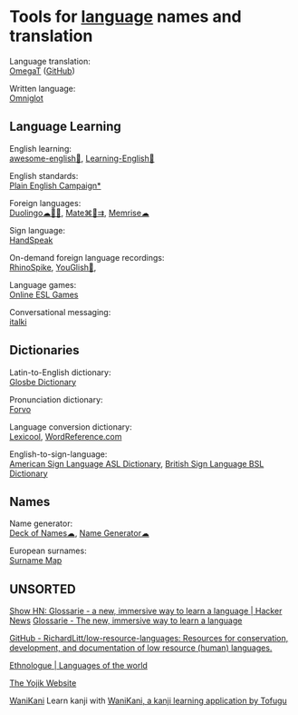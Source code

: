 
# Tools for [language](https://gainedin.site/language/) names and translation

Language translation:  
[OmegaT](https://omegat.org/) ([GitHub](https://github.com/omegat-org/omegat))

Written language:  
[Omniglot](https://www.omniglot.com/index.htm)

## Language Learning

English learning:  
[awesome-english💩](https://github.com/yvoronoy/awesome-english),
[Learning-English💩](https://github.com/Ventsislav-Yordanov/Learning-English)

English standards:  
[Plain English Campaign*](https://www.plainenglish.co.uk/)

Foreign languages:  
[Duolingo☁🍎🤖](https://www.duolingo.com/),
[Mate⌘🍎⇉](https://gikken.co/mate-translate/),
[Memrise☁](https://www.memrise.com/)

Sign language:  
[HandSpeak](https://www.handspeak.com/)

On-demand foreign language recordings:  
[RhinoSpike](https://rhinospike.com/),
[YouGlish🔌](https://youglish.com/),

Language games:  
[Online ESL Games](https://www.gamestolearnenglish.com/)

Conversational messaging:  
[italki](https://www.italki.com/)

## Dictionaries

Latin-to-English dictionary:  
[Glosbe Dictionary](https://glosbe.com/)

Pronunciation dictionary:  
[Forvo](https://forvo.com/)

Language conversion dictionary:  
[Lexicool](https://www.lexicool.com/),
[WordReference.com](https://www.wordreference.com/)

English-to-sign-language:  
[American Sign Language ASL Dictionary](https://www.signasl.org/),
[British Sign Language BSL Dictionary](https://www.signbsl.com/)

## Names

Name generator:  
[Deck of Names☁](https://deckofnames.com/),
[Name Generator☁](https://commentpicker.com/random-name-generator.php)

European surnames:  
[Surname Map](https://www.surnamemap.eu/)

## UNSORTED

[Show HN: Glossarie - a new, immersive way to learn a language | Hacker News](https://news.ycombinator.com/item?id=39807912)
[Glossarie - The new, immersive way to learn a language](https://glossarie.app/)

[GitHub - RichardLitt/low-resource-languages: Resources for conservation, development, and documentation of low resource (human) languages.](https://github.com/RichardLitt/low-resource-languages)

[Ethnologue | Languages of the world](https://www.ethnologue.com/)

[The Yojik Website](https://fsi-languages.yojik.eu/)

[WaniKani](https://github.com/haawa799/-WaniKani2)
Learn kanji with [WaniKani, a kanji learning application by Tofugu](https://www.wanikani.com/)
